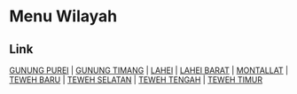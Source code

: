 # Menu Wilayah

## Link

[GUNUNG PUREI](https://github.com/gigit-pemilu/pemilu-2024-62-kalimantan-tengah/tree/main/pileg-dpr/hitung-suara/sub/62-kalimantan-tengah/sub/05-barito-utara/sub/03-gunung-purei)
 | 
[GUNUNG TIMANG](https://github.com/gigit-pemilu/pemilu-2024-62-kalimantan-tengah/tree/main/pileg-dpr/hitung-suara/sub/62-kalimantan-tengah/sub/05-barito-utara/sub/02-gunung-timang)
 | 
[LAHEI](https://github.com/gigit-pemilu/pemilu-2024-62-kalimantan-tengah/tree/main/pileg-dpr/hitung-suara/sub/62-kalimantan-tengah/sub/05-barito-utara/sub/06-lahei)
 | 
[LAHEI BARAT](https://github.com/gigit-pemilu/pemilu-2024-62-kalimantan-tengah/tree/main/pileg-dpr/hitung-suara/sub/62-kalimantan-tengah/sub/05-barito-utara/sub/09-lahei-barat)
 | 
[MONTALLAT](https://github.com/gigit-pemilu/pemilu-2024-62-kalimantan-tengah/tree/main/pileg-dpr/hitung-suara/sub/62-kalimantan-tengah/sub/05-barito-utara/sub/01-montallat)
 | 
[TEWEH BARU](https://github.com/gigit-pemilu/pemilu-2024-62-kalimantan-tengah/tree/main/pileg-dpr/hitung-suara/sub/62-kalimantan-tengah/sub/05-barito-utara/sub/07-teweh-baru)
 | 
[TEWEH SELATAN](https://github.com/gigit-pemilu/pemilu-2024-62-kalimantan-tengah/tree/main/pileg-dpr/hitung-suara/sub/62-kalimantan-tengah/sub/05-barito-utara/sub/08-teweh-selatan)
 | 
[TEWEH TENGAH](https://github.com/gigit-pemilu/pemilu-2024-62-kalimantan-tengah/tree/main/pileg-dpr/hitung-suara/sub/62-kalimantan-tengah/sub/05-barito-utara/sub/05-teweh-tengah)
 | 
[TEWEH TIMUR](https://github.com/gigit-pemilu/pemilu-2024-62-kalimantan-tengah/tree/main/pileg-dpr/hitung-suara/sub/62-kalimantan-tengah/sub/05-barito-utara/sub/04-teweh-timur)

